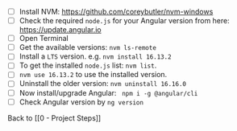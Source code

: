 - [ ] Install NVM: <https://github.com/coreybutler/nvm-windows>
- [ ] Check the required `node.js` for your Angular version from here: https://update.angular.io
- [ ] Open Terminal
- [ ] Get the available versions: `nvm ls-remote`
- [ ] Install a `LTS` version. e.g. `nvm install 16.13.2`
- [ ] To get the installed `node.js` list: `nvm list`.
- [ ] `nvm use 16.13.2` to use the installed version.
- [ ] Uninstall the older version: `nvm uninstall 16.16.0`
- [ ] Now install/upgrade Angular: ` npm i -g @angular/cli`
- [ ] Check Angular version by `ng version`

Back to [[0 - Project Steps]]